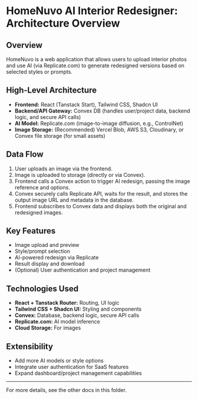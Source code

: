 # HomeNuvo AI Interior Redesigner: Architecture Overview

## Overview

HomeNuvo is a web application that allows users to upload interior photos and use AI (via Replicate.com) to generate redesigned versions based on selected styles or prompts.

## High-Level Architecture

- **Frontend:** React (Tanstack Start), Tailwind CSS, Shadcn UI
- **Backend/API Gateway:** Convex DB (handles user/project data, backend logic, and secure API calls)
- **AI Model:** Replicate.com (image-to-image diffusion, e.g., ControlNet)
- **Image Storage:** (Recommended) Vercel Blob, AWS S3, Cloudinary, or Convex file storage (for small assets)

## Data Flow

1. User uploads an image via the frontend.
2. Image is uploaded to storage (directly or via Convex).
3. Frontend calls a Convex action to trigger AI redesign, passing the image reference and options.
4. Convex securely calls Replicate API, waits for the result, and stores the output image URL and metadata in the database.
5. Frontend subscribes to Convex data and displays both the original and redesigned images.

## Key Features

- Image upload and preview
- Style/prompt selection
- AI-powered redesign via Replicate
- Result display and download
- (Optional) User authentication and project management

## Technologies Used

- **React + Tanstack Router:** Routing, UI logic
- **Tailwind CSS + Shadcn UI:** Styling and components
- **Convex:** Database, backend logic, secure API calls
- **Replicate.com:** AI model inference
- **Cloud Storage:** For images

## Extensibility

- Add more AI models or style options
- Integrate user authentication for SaaS features
- Expand dashboard/project management capabilities

---

For more details, see the other docs in this folder.
